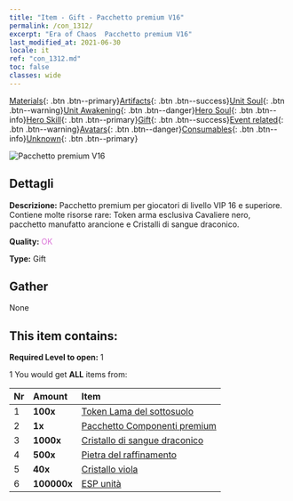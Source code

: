 ```yaml
---
title: "Item - Gift - Pacchetto premium V16"
permalink: /con_1312/
excerpt: "Era of Chaos  Pacchetto premium V16"
last_modified_at: 2021-06-30
locale: it
ref: "con_1312.md"
toc: false
classes: wide
---
```

 [Materials](/ItemsIT/){: .btn .btn--primary}[Artifacts](/ItemsIT/Artifacts/){: .btn .btn--success}[Unit Soul](/ItemsIT/UnitSoul/){: .btn .btn--warning}[Unit Awakening](/ItemsIT/UnitAwakening/){: .btn .btn--danger}[Hero Soul](/ItemsIT/HeroSoul/){: .btn .btn--info}[Hero Skill](/ItemsIT/HeroSkill/){: .btn .btn--primary}[Gift](/ItemsIT/Gift/){: .btn .btn--success}[Event related](/ItemsIT/Events/){: .btn .btn--warning}[Avatars](/ItemsIT/Avatars/){: .btn .btn--danger}[Consumables](/ItemsIT/Consumables/){: .btn .btn--info}[Unknown](/ItemsIT/Unknown/){: .btn .btn--primary}

 ![Pacchetto premium V16](/images/t/i_905001.png)

## Dettagli
 **Descrizione:** Pacchetto premium per giocatori di livello VIP 16 e superiore. Contiene molte risorse rare: Token arma esclusiva Cavaliere nero, pacchetto manufatto arancione e Cristalli di sangue draconico.

 **Quality:** <span style="color: #DA70D6">OK</span>

 **Type:** Gift

## Gather

  None

## This item contains:

 **Required Level to open:** 1

 1 You would get **ALL** items  from:

  | Nr | Amount |     Item    |
  |:---|:-------|:------------|
  | 1 |  **100x** | [Token Lama del sottosuolo](/ItemsIT/con_979/) |  | 
  | 2 |  **1x** | [Pacchetto Componenti premium](/ItemsIT/con_1363/) |  | 
  | 3 |  **1000x** | [Cristallo di sangue draconico](/ItemsIT/con_879/) |  | 
  | 4 |  **500x** | [Pietra del raffinamento](/ItemsIT/con_814/) |  | 
  | 5 |  **40x** | [Cristallo viola](/ItemsIT/con_720/) |  | 
  | 6 |  **100000x** | [ESP unità](/ItemsIT/con_902/) |  | 
